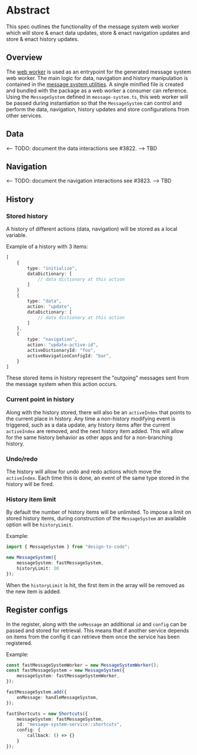 # Abstract

This spec outlines the functionality of the message system web worker which will store & enact data updates, store & enact navigation updates and store & enact history updates.

## Overview

The [web worker](./webworker.ts) is used as an entrypoint for the generated message system web worker. The main logic for data, navigation and history manipulation is contained in the [message system utilities](./message-system.utilities.ts). A single minified file is created and bundled with the package as a web worker a consumer can reference. Using the `MessageSystem` defined in `message-system.ts`, this web worker will be passed during instantiation so that the `MessageSystem` can control and perform the data, navigation, history updates and store configurations from other services.

## Data

<-- TODO: document the data interactions see #3822. -->
TBD

## Navigation

<-- TODO: document the navigation interactions see #3823. -->
TBD

## History

### Stored history

A history of different actions (data, navigation) will be stored as a local variable.

Example of a history with 3 items:

```ts
[
    {
        type: "initialize",
        dataDictionary: [
            // data dictionary at this action
        ]
    }
    {
        type: "data",
        action: "update",
        dataDictionary: [
            // data dictionary at this action
        ]
    },
    {
        type: "navigation",
        action: "update-active-id",
        activeDictionaryId: "foo",
        activeNavigationConfigId: "bar",
    }
]
```

These stored items in history represent the "outgoing" messages sent from the message system when this action occurs.

### Current point in history

Along with the history stored, there will also be an `activeIndex` that points to the current place in history. Any time a non-history modifying event is triggered, such as a data update, any history items after the current `activeIndex` are removed, and the next history item added. This will allow for the same history behavior as other apps and for a non-branching history.

### Undo/redo

The history will allow for undo and redo actions which move the `activeIndex`. Each time this is done, an event of the same type stored in the history will be fired.

### History item limit

By default the number of history items will be unlimited. To impose a limit on stored history items, during construction of the `MessageSystem` an available option will be `historyLimit`.

Example:
```ts
import { MessageSystem } from "design-to-code";

new MessageSystem({
    messageSystem: fastMessageSystem,
    historyLimit: 30
});
```

When the `historyLimit` is hit, the first item in the array will be removed as the new item is added.

## Register configs

In the register, along with the `onMessage` an additional `id` and `config` can be passed and stored for retrieval. This means that if another service depends on items from the config it can retrieve them once the service has been registered.

Example:
```ts
const fastMessageSystemWorker = new MessageSystemWorker();
const fastMessageSystem = new MessageSystem({
    messageSystem: fastMessageSystemWorker,
});

fastMessageSystem.add({
    onMessage: handleMessageSystem,
});

fastShortcuts = new Shortcuts({
    messageSystem: fastMessageSystem,
    id: "message-system-service::shortcuts",
    config: {
        callback: () => {}
    }
});
